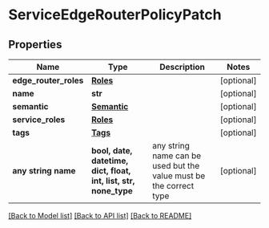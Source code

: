 # ServiceEdgeRouterPolicyPatch


## Properties
Name | Type | Description | Notes
------------ | ------------- | ------------- | -------------
**edge_router_roles** | [**Roles**](Roles.md) |  | [optional] 
**name** | **str** |  | [optional] 
**semantic** | [**Semantic**](Semantic.md) |  | [optional] 
**service_roles** | [**Roles**](Roles.md) |  | [optional] 
**tags** | [**Tags**](Tags.md) |  | [optional] 
**any string name** | **bool, date, datetime, dict, float, int, list, str, none_type** | any string name can be used but the value must be the correct type | [optional]

[[Back to Model list]](../README.md#documentation-for-models) [[Back to API list]](../README.md#documentation-for-api-endpoints) [[Back to README]](../README.md)


